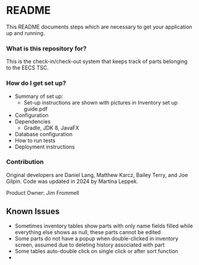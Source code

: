 # README #

This README documents steps which are necessary to get your application up and running.

### What is this repository for? ###

This is the check-in/check-out system that keeps track of parts belonging to the EECS TSC.

### How do I get set up? ###

* Summary of set up:
  * Set-up instructions are shown with pictures in Inventory set up guide.pdf
* Configuration
* Dependencies
  * Gradle, JDK 8, JavaFX 
* Database configuration
* How to run tests
* Deployment instructions

### Contribution ###

Original developers are Daniel Lang, Matthew Karcz, Bailey Terry, and Joe Gilpin. Code was updated in 2024 by Martina Leppek.

Product Owner: Jim Frommell

## Known Issues ##
* Sometimes inventory tables show parts with only name fields filled while everything else shows as null, these parts cannot be edited
* Some parts do not have a popup when double-clicked in inventory screen, assumed due to deleting history associated with part
* Some tables auto-double click on single click or after sort function
* 

